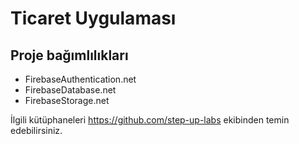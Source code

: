 # Ticaret Uygulaması

## Proje bağımlılıkları
- FirebaseAuthentication.net
- FirebaseDatabase.net
- FirebaseStorage.net

İlgili kütüphaneleri https://github.com/step-up-labs ekibinden temin edebilirsiniz.
